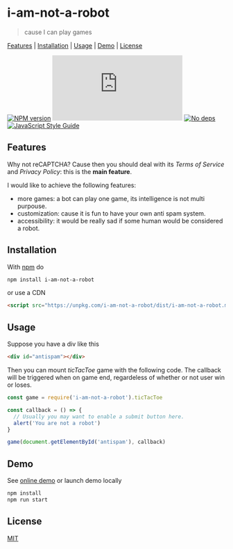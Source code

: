 # i-am-not-a-robot

> cause I can play games

[Features](#features) |
[Installation](#installation) |
[Usage](#usage) |
[Demo](#demo) |
[License](#license)

[![NPM version](https://badge.fury.io/js/i-am-not-a-robot.svg)](http://badge.fury.io/js/i-am-not-a-robot)
[![Badge size](https://badge-size.herokuapp.com/fibo/i-am-not-a-robot/master/dist/i-am-not-a-robot.min.js)](https://github.com/fibo/i-am-not-a-robot/blob/master/dist/i-am-not-a-robot.min.js)
[![No deps](https://img.shields.io/badge/dependencies-none-green.svg)](https://github.com/fibo/i-am-not-a-robot)
[![JavaScript Style Guide](https://img.shields.io/badge/code_style-standard-brightgreen.svg)](https://standardjs.com)

## Features

Why not reCAPTCHA? Cause then you should deal with its *Terms of Service*
and *Privacy Policy*: this is the **main feature**.

I would like to achieve the following features:

* more games: a bot can play one game, its intelligence is not multi purpouse.
* customization: cause it is fun to have your own anti spam system.
* accessibility: it would be really sad if some human would be considered a robot.

## Installation

With [npm](https://npmjs.org/) do

```bash
npm install i-am-not-a-robot
```

or use a CDN

```html
<script src="https://unpkg.com/i-am-not-a-robot/dist/i-am-not-a-robot.min.js"></script>
```

## Usage

Suppose you have a div like this

```html
<div id="antispam"></div>
```

Then you can mount *ticTacToe* game with the following code. The callback
will be triggered when on game end, regardeless of whether or not user
win or loses.

```javascript
const game = require('i-am-not-a-robot').ticTacToe

const callback = () => {
  // Usually you may want to enable a submit button here.
  alert('You are not a robot')
}

game(document.getElementById('antispam'), callback)
```

## Demo

See [online demo](http://g14n.info/i-am-not-a-robot/demo.html)
or launch demo locally

```bash
npm install
npm run start
```

## License

[MIT](http://g14n.info/mit-license/)

